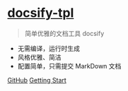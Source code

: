 # [docsify-tpl](https://github.com/eleven-net-cn/docsify-tpl)

> 简单优雅的文档工具 docsify

* 无需编译，运行时生成
* 风格优雅、简洁
* 配置简单，只需提交 MarkDown 文档

[GitHub](https://github.com/eleven-net-cn/docsify-tpl)
[Getting Start](README.md)
